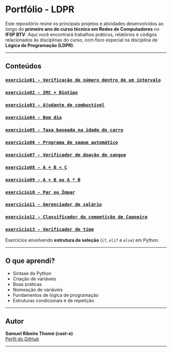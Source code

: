 # Portfólio - LDPR

Este repositório reúne os principais projetos e atividades desenvolvidos ao longo do **primeiro ano do curso técnico em Redes de Computadores** no **IFSP BTV**. Aqui você encontrará trabalhos práticos, relatórios e códigos relacionados às disciplinas do curso, com foco especial na disciplina de **Lógica de Programação (LDPR)**.

---

## Conteúdos

### [`exercicio01 - Verificação de número dentro de um intervalo`](https://github.com/cast-e/portifolio-LDPR/tree/main/exercicio01.py)
### [`exercicio02 - IMC + Biotipo`](https://github.com/cast-e/portifolio-LDPR/tree/main/exercicio02.py)
### [`exercicio03 - Ajudante de combustível`](https://github.com/cast-e/portifolio-LDPR/tree/main/exercicio03.py)
### [`exercicio04 - Bom dia`](https://github.com/cast-e/portifolio-LDPR/tree/main/exercicio04.py)
### [`exercicio05 - Taxa baseada na idade do carro`](https://github.com/cast-e/portifolio-LDPR/tree/main/exercicio05.py)
### [`exercicio06 - Programa de saque automático`](https://github.com/cast-e/portifolio-LDPR/tree/main/exercicio06.py)
### [`exercicio07 - Verificador de doação de sangue`](https://github.com/cast-e/portifolio-LDPR/tree/main/exercicio09.py)
### [`exercicio08 - A + B < C`](https://github.com/cast-e/portifolio-LDPR/tree/main/exercicio10.py)
### [`exercicio09 - A + B ou A * B`](https://github.com/cast-e/portifolio-LDPR/tree/main/exercicio11.py)
### [`exercicio10 - Par ou Ímpar`](https://github.com/cast-e/portifolio-LDPR/tree/main/exercicio12.py)
### [`exercicio11 - Gerenciador de salário`](https://github.com/cast-e/portifolio-LDPR/tree/main/exercicio13.py)
### [`exercicio12 - Classificador da competição de Capoeira`](https://github.com/cast-e/portifolio-LDPR/tree/main/exercicio14.py)
### [`exercicio13 - Verificador de time`](https://github.com/cast-e/portifolio-LDPR/tree/main/exercicio15.py)
Exercícios envolvendo **estrutura de seleção** (`if`, `elif` e `else`) em Python.

---

## O que aprendi?

- Sintaxe do Python
- Criação de variáveis
- Boas práticas
- Nomeação de variáveis
- Fundamentos de lógica de programação
- Estruturas condicionais e de repetição

---

## Autor

**Samuel Ribeiro Thomé (cast-e)**  
[Perfil do GitHub](https://github.com/cast-e)

---